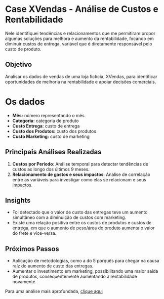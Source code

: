 # Case XVendas - Análise de Custos e Rentabilidade

Nele identifiquei tendências e relacionamentos que me permitiram propor algumas soluções para melhora e aumento da rentabilidade, focando em diminuir custos de entrega, variável que é diretamente responsável pelo custo de produto.


## Objetivo
Analisar os dados de vendas de uma loja fictícia, XVendas, para identificar oportunidades de melhoria na rentabilidade e apoiar decisões comerciais.


# Os dados

* **Mês:** número representando o mês
* **Categoria:** categoria de produto
* **Custo Entrega:** custo de entrega
* **Custo dos Produtos:** custo dos produtos
* **Custo Marketing:** custo de marketing


## Principais Análises Realizadas
1. **Custos por Período**: Análise temporal para detectar tendências de custos ao longo dos últimos 9 meses.
2. **Relacionamento de gastos e seus impactos**: Análise de correlação entre as variáveis para investigar como elas se relacionam e seus impactos.

## Insights
- Foi detectado que o valor de custo das entregas teve um aumento simultâneo com a diminuição de custos com marketing. 
- Existe uma relação positiva entre os custos de produtos e custos de entrega, em que o aumento de peso/área do produto aumenta o valor do frete e vice-versa.

## Próximos Passos
- Aplicação de metodologias, como a do 5 porquês para chegar na causa raíz do aumento de custo das entregas.
- Aumentar o investimento em marketing, possibilitando uma maior saída de produtos, consequentemente aumentando a rentabilidade novamente.


Para uma análise mais aprofundada, [clique aqui](https://colab.research.google.com/drive/1SFPImQbKcANnb39xYEax8mT9o19pbHui#scrollTo=YVzYzDuEh3W2)
